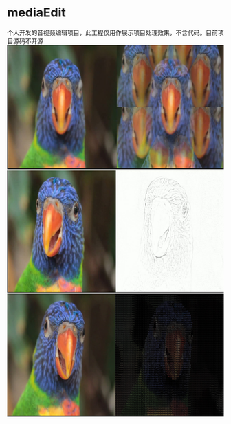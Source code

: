 # mediaEdit
个人开发的音视频编辑项目，此工程仅用作展示项目处理效果，不含代码。目前项目源码不开源
![image](https://github.com/yun-hi/mediaEdit/blob/main/%E5%A4%9A%E5%88%86%E5%B9%BB%E5%BD%B1%E6%BB%A4%E9%95%9C%E6%95%88%E6%9E%9C.JPG)
![image](https://github.com/yun-hi/mediaEdit/blob/main/%E9%93%85%E7%AC%94%E7%94%BB%E6%95%88%E6%9E%9C%E6%88%AA%E5%9B%BE.JPG)
![image](https://github.com/yun-hi/mediaEdit/blob/main/%E5%AD%97%E7%AC%A6%E7%94%BB%E6%88%AA%E5%9B%BE.jpeg)

